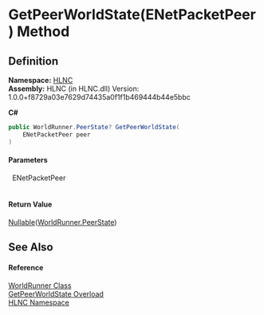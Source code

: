 # GetPeerWorldState(ENetPacketPeer) Method




## Definition
**Namespace:** <a href="N_HLNC">HLNC</a>  
**Assembly:** HLNC (in HLNC.dll) Version: 1.0.0+f8729a03e7629d74435a0f1f1b469444b44e5bbc

**C#**
``` C#
public WorldRunner.PeerState? GetPeerWorldState(
	ENetPacketPeer peer
)
```



#### Parameters
<dl><dt>  ENetPacketPeer</dt><dd> </dd></dl>

#### Return Value
<a href="https://learn.microsoft.com/dotnet/api/system.nullable-1" target="_blank" rel="noopener noreferrer">Nullable</a>(<a href="T_HLNC_WorldRunner_PeerState">WorldRunner.PeerState</a>)

## See Also


#### Reference
<a href="T_HLNC_WorldRunner">WorldRunner Class</a>  
<a href="Overload_HLNC_WorldRunner_GetPeerWorldState">GetPeerWorldState Overload</a>  
<a href="N_HLNC">HLNC Namespace</a>  
